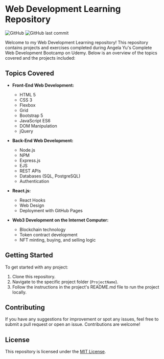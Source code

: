 # Web Development Learning Repository

![GitHub](https://img.shields.io/github/license/TushtiSavarn/web-development-learning-)
![GitHub last commit](https://img.shields.io/github/last-commit/TushtiSavarn/web-development-learning-)

Welcome to my Web Development Learning repository! This repository contains projects and exercises completed during Angela Yu's Complete Web Development Bootcamp on Udemy. Below is an overview of the topics covered and the projects included:

## Topics Covered

- **Front-End Web Development:**
  - HTML 5
  - CSS 3
  - Flexbox
  - Grid
  - Bootstrap 5
  - JavaScript ES6
  - DOM Manipulation
  - jQuery

- **Back-End Web Development:**
  - Node.js
  - NPM
  - Express.js
  - EJS
  - REST APIs
  - Databases (SQL, PostgreSQL)
  - Authentication

- **React.js:**
  - React Hooks
  - Web Design
  - Deployment with GitHub Pages

- **Web3 Development on the Internet Computer:**
  - Blockchain technology
  - Token contract development
  - NFT minting, buying, and selling logic


## Getting Started

To get started with any project:

1. Clone this repository.
2. Navigate to the specific project folder (`ProjectName`).
3. Follow the instructions in the project's README.md file to run the project locally.

## Contributing

If you have any suggestions for improvement or spot any issues, feel free to submit a pull request or open an issue. Contributions are welcome!

## License

This repository is licensed under the [MIT License](LICENSE).


